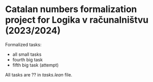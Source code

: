 # Catalan numbers formalization project for Logika v računalništvu (2023/2024)

Formalized tasks: 
- all small tasks
- fourth big task 
- fifth big task (attempt)

All tasks are ?? in *tasks.lean* file.
